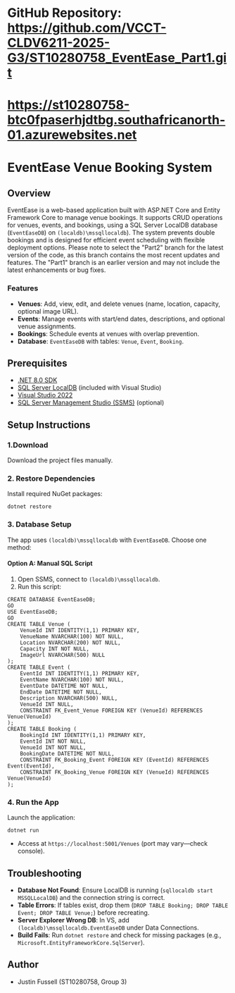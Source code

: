 ﻿# GitHub Repository: https://github.com/VCCT-CLDV6211-2025-G3/ST10280758_EventEase_Part1.git
# https://st10280758-btc0fpaserhjdtbg.southafricanorth-01.azurewebsites.net

# EventEase Venue Booking System

## Overview
EventEase is a web-based application built with ASP.NET Core and Entity Framework Core to manage venue bookings. It supports CRUD operations for venues, events, and bookings, using a SQL Server LocalDB database (`EventEaseDB`) on `(localdb)\mssqllocaldb`). The system prevents double bookings and is designed for efficient event scheduling with flexible deployment options.
Please note to select the "Part2" branch for the latest version of the code, as this branch contains the most recent updates and features. The "Part1" branch is an earlier version and may not include the latest enhancements or bug fixes.

### Features
- **Venues**: Add, view, edit, and delete venues (name, location, capacity, optional image URL).
- **Events**: Manage events with start/end dates, descriptions, and optional venue assignments.
- **Bookings**: Schedule events at venues with overlap prevention.
- **Database**: `EventEaseDB` with tables: `Venue`, `Event`, `Booking`.

## Prerequisites
- [.NET 8.0 SDK](https://dotnet.microsoft.com/download/dotnet/8.0)
- [SQL Server LocalDB](https://learn.microsoft.com/en-us/sql/database-engine/configure-windows/sql-server-express-localdb) (included with Visual Studio)
- [Visual Studio 2022](https://visualstudio.microsoft.com/vs/)
- [SQL Server Management Studio (SSMS)](https://learn.microsoft.com/en-us/sql/ssms/download-sql-server-management-studio-ssms) (optional)


## Setup Instructions

### 1.Download
Download the project files manually.

### 2. Restore Dependencies
Install required NuGet packages:
```
dotnet restore
```

### 3. Database Setup
The app uses `(localdb)\mssqllocaldb` with `EventEaseDB`. Choose one method:


#### Option A: Manual SQL Script
1. Open SSMS, connect to `(localdb)\mssqllocaldb`.
2. Run this script:
```
CREATE DATABASE EventEaseDB;
GO
USE EventEaseDB;
GO
CREATE TABLE Venue (
    VenueId INT IDENTITY(1,1) PRIMARY KEY,
    VenueName NVARCHAR(100) NOT NULL,
    Location NVARCHAR(200) NOT NULL,
    Capacity INT NOT NULL,
    ImageUrl NVARCHAR(500) NULL
);
CREATE TABLE Event (
    EventId INT IDENTITY(1,1) PRIMARY KEY,
    EventName NVARCHAR(100) NOT NULL,
    EventDate DATETIME NOT NULL,
    EndDate DATETIME NOT NULL,
    Description NVARCHAR(500) NULL,
    VenueId INT NULL,
    CONSTRAINT FK_Event_Venue FOREIGN KEY (VenueId) REFERENCES Venue(VenueId)
);
CREATE TABLE Booking (
    BookingId INT IDENTITY(1,1) PRIMARY KEY,
    EventId INT NOT NULL,
    VenueId INT NOT NULL,
    BookingDate DATETIME NOT NULL,
    CONSTRAINT FK_Booking_Event FOREIGN KEY (EventId) REFERENCES Event(EventId),
    CONSTRAINT FK_Booking_Venue FOREIGN KEY (VenueId) REFERENCES Venue(VenueId)
);
```

### 4. Run the App
Launch the application:
```
dotnet run
```
- Access at `https://localhost:5001/Venues` (port may vary—check console).

## Troubleshooting
- **Database Not Found**: Ensure LocalDB is running (`sqllocaldb start MSSQLLocalDB`) and the connection string is correct.
- **Table Errors**: If tables exist, drop them (`DROP TABLE Booking; DROP TABLE Event; DROP TABLE Venue;`) before recreating.
- **Server Explorer Wrong DB**: In VS, add `(localdb)\mssqllocaldb.EventEaseDB` under Data Connections.
- **Build Fails**: Run `dotnet restore` and check for missing packages (e.g., `Microsoft.EntityFrameworkCore.SqlServer`).

## Author
- Justin Fussell (ST10280758, Group 3)
